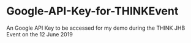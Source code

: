 # Google-API-Key-for-THINKEvent
An Google API Key to be accessed for my demo during the THINK JHB Event on the 12 June 2019

